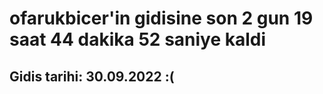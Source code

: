 # ofarukbicer'in gidisine son 2 gun 19 saat 44 dakika 52 saniye kaldi

## Gidis tarihi: 30.09.2022 :(